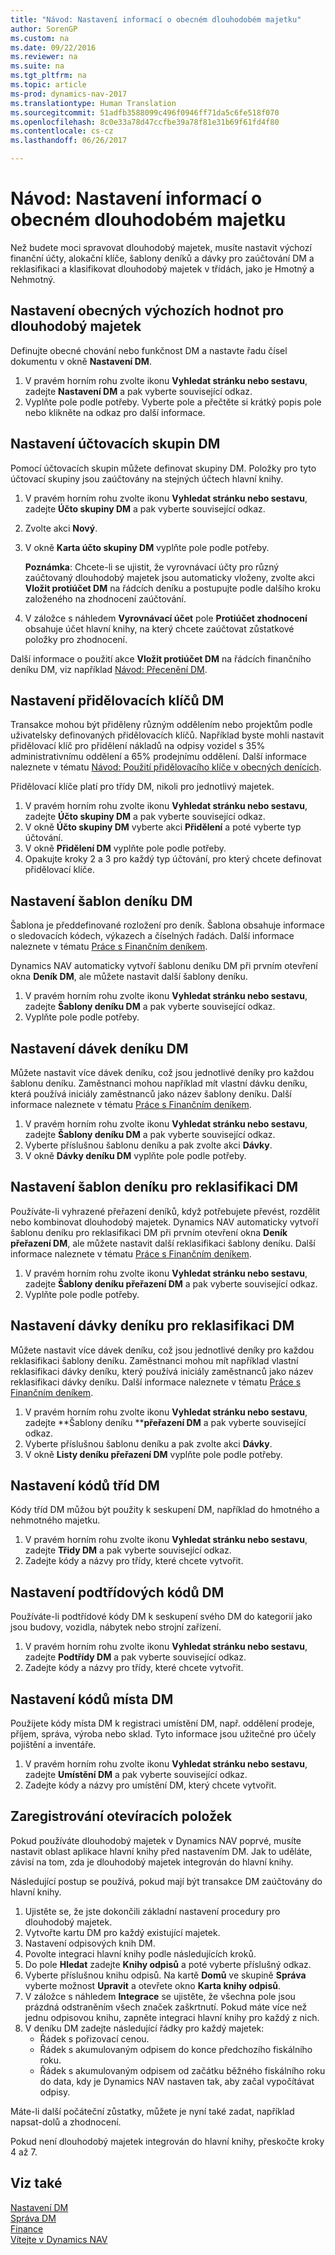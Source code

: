 ```yaml
---
title: "Návod: Nastavení informací o obecném dlouhodobém majetku"
author: SorenGP
ms.custom: na
ms.date: 09/22/2016
ms.reviewer: na
ms.suite: na
ms.tgt_pltfrm: na
ms.topic: article
ms-prod: dynamics-nav-2017
ms.translationtype: Human Translation
ms.sourcegitcommit: 51adfb3588099c496f0946ff71da5c6fe518f070
ms.openlocfilehash: 8c0e33a78d47ccfbe39a78f81e31b69f61fd4f80
ms.contentlocale: cs-cz
ms.lasthandoff: 06/26/2017

---
```


# <a name="how-to-set-up-general-fixed-assets-information"></a>Návod: Nastavení informací o obecném dlouhodobém majetku
Než budete moci spravovat dlouhodobý majetek, musíte nastavit výchozí finanční účty, alokační klíče, šablony deníků a dávky pro zaúčtování DM a reklasifikaci a klasifikovat dlouhodobý majetek v třídách, jako je Hmotný a Nehmotný.

## <a name="to-set-up-general-default-values-for-fixed-assets"></a>Nastavení obecných výchozích hodnot pro dlouhodobý majetek
Definujte obecné chování nebo funkčnost DM a nastavte řadu čísel dokumentu v okně **Nastavení DM**.

1. V pravém horním rohu zvolte ikonu **Vyhledat stránku nebo sestavu**, zadejte **Nastavení DM** a pak vyberte související odkaz.  
2. Vyplňte pole podle potřeby. Vyberte pole a přečtěte si krátký popis pole nebo klikněte na odkaz pro další informace.

## <a name="to-set-up-fixed-asset-posting-groups"></a>Nastavení účtovacích skupin DM  
Pomocí účtovacích skupin můžete definovat skupiny DM. Položky pro tyto účtovací skupiny jsou zaúčtovány na stejných účtech hlavní knihy.  
1. V pravém horním rohu zvolte ikonu **Vyhledat stránku nebo sestavu**, zadejte **Účto skupiny DM** a pak vyberte související odkaz.  
2. Zvolte akci **Nový**.
3. V okně **Karta účto skupiny DM** vyplňte pole podle potřeby.

    **Poznámka**: Chcete-li se ujistit, že vyrovnávací účty pro různý zaúčtovaný dlouhodobý majetek jsou automaticky vloženy, zvolte akci **Vložit protiúčet DM** na řádcích deníku a postupujte podle dalšího kroku založeného na zhodnocení zaúčtování.
4. V záložce s náhledem **Vyrovnávací účet** pole **Protiúčet zhodnocení** obsahuje účet hlavní knihy, na který chcete zaúčtovat zůstatkové položky pro zhodnocení.

Další informace o použití akce **Vložit protiúčet DM** na řádcích finančního deníku DM, viz například [Návod: Přecenění DM](fa-how-revalue.md).

## <a name="to-set-up-fixed-asset-allocation-keys"></a>Nastavení přidělovacích klíčů DM  
Transakce mohou být přiděleny různým oddělením nebo projektům podle uživatelsky definovaných přidělovacích klíčů. Například byste mohli nastavit přidělovací klíč pro přidělení nákladů na odpisy vozidel s 35% administrativnímu oddělení a 65% prodejnímu oddělení. Další informace naleznete v tématu [Návod: Použití přidělovacího klíče v obecných denících](ui-how-use-allocation-keys-general-journals.md).

Přidělovací klíče platí pro třídy DM, nikoli pro jednotlivý majetek.  
1. V pravém horním rohu zvolte ikonu **Vyhledat stránku nebo sestavu**, zadejte **Účto skupiny DM** a pak vyberte související odkaz.  
2. V okně **Účto skupiny DM** vyberte akci **Přidělení** a poté vyberte typ účtování.
3. V okně **Přidělení DM** vyplňte pole podle potřeby.
4. Opakujte kroky 2 a 3 pro každý typ účtování, pro který chcete definovat přidělovací klíče.

## <a name="to-set-up-fixed-asset-journal-templates"></a>Nastavení šablon deníku DM  
Šablona je předdefinované rozložení pro deník. Šablona obsahuje informace o sledovacích kódech, výkazech a číselných řadách. Další informace naleznete v tématu [Práce s Finančním deníkem](ui-work-general-journals.md).

Dynamics NAV automaticky vytvoří šablonu deníku DM při prvním otevření okna **Deník DM**, ale můžete nastavit další šablony deníku.  
1. V pravém horním rohu zvolte ikonu **Vyhledat stránku nebo sestavu**, zadejte **Šablony deníku DM** a pak vyberte související odkaz.  
2. Vyplňte pole podle potřeby.

## <a name="to-set-up-fixed-asset-journal-batches"></a>Nastavení dávek deníku DM
Můžete nastavit více dávek deníku, což jsou jednotlivé deníky pro každou šablonu deníku. Zaměstnanci mohou například mít vlastní dávku deníku, která používá iniciály zaměstnanců jako název šablony deníku. Další informace naleznete v tématu [Práce s Finančním deníkem](ui-work-general-journals.md).  
1. V pravém horním rohu zvolte ikonu **Vyhledat stránku nebo sestavu**, zadejte **Šablony deníku DM** a pak vyberte související odkaz.  
2. Vyberte příslušnou šablonu deníku a pak zvolte akci **Dávky**.
3. V okně **Dávky deníku DM** vyplňte pole podle potřeby.

## <a name="to-set-up-fixed-asset-reclassification-journal-templates"></a>Nastavení šablon deníku pro reklasifikaci DM  
Používáte-li vyhrazené přeřazení deníků, když potřebujete převést, rozdělit nebo kombinovat dlouhodobý majetek. Dynamics NAV automaticky vytvoří šablonu deníku pro reklasifikaci DM při prvním otevření okna **Deník přeřazení DM**, ale můžete nastavit další reklasifikaci šablony deníku. Další informace naleznete v tématu [Práce s Finančním deníkem](ui-work-general-journals.md).  
1. V pravém horním rohu zvolte ikonu **Vyhledat stránku nebo sestavu**, zadejte **Šablony deníku přeřazení DM** a pak vyberte související odkaz.  
2. Vyplňte pole podle potřeby.

## <a name="to-set-up-fixed-asset-reclassification-journal-batches"></a>Nastavení dávky deníku pro reklasifikaci DM  
Můžete nastavit více dávek deníku, což jsou jednotlivé deníky pro každou reklasifikaci šablony deníku. Zaměstnanci mohou mít například vlastní reklasifikaci dávky deníku, který používá iniciály zaměstnanců jako název reklasifikaci dávky deníku. Další informace naleznete v tématu [Práce s Finančním deníkem](ui-work-general-journals.md).
1. V pravém horním rohu zvolte ikonu **Vyhledat stránku nebo sestavu**, zadejte **Šablony deníku ****přeřazení DM** a pak vyberte související odkaz.  
2. Vyberte příslušnou šablonu deníku a pak zvolte akci **Dávky**.
3. V okně **Listy deníku přeřazení DM** vyplňte pole podle potřeby.

## <a name="to-set-up-fixed-asset-class-codes"></a>Nastavení kódů tříd DM  
Kódy tříd DM můžou být použity k seskupení DM, například do hmotného a nehmotného majetku.
1. V pravém horním rohu zvolte ikonu **Vyhledat stránku nebo sestavu**, zadejte **Třidy DM** a pak vyberte související odkaz.
2. Zadejte kódy a názvy pro třídy, které chcete vytvořit.

## <a name="to-set-up-fixed-asset-subclass-codes"></a>Nastavení podtřídových kódů DM
Používáte-li podtřídové kódy DM k seskupení svého DM do kategorií jako jsou budovy, vozidla, nábytek nebo strojní zařízení.  
1. V pravém horním rohu zvolte ikonu **Vyhledat stránku nebo sestavu**, zadejte **Podtřídy DM** a pak vyberte související odkaz.
2. Zadejte kódy a názvy pro třídy, které chcete vytvořit.

## <a name="to-set-up-fixed-asset-location-codes"></a>Nastavení kódů místa DM
Použijete kódy místa DM k registraci umístění DM, např. oddělení prodeje, příjem, správa, výroba nebo sklad. Tyto informace jsou užitečné pro účely pojištění a inventáře.
1. V pravém horním rohu zvolte ikonu **Vyhledat stránku nebo sestavu**, zadejte **Umístění DM** a pak vyberte související odkaz.
2. Zadejte kódy a názvy pro umístění DM, který chcete vytvořit.

## <a name="to-register-opening-entries"></a>Zaregistrování otevíracích položek  
Pokud používáte dlouhodobý majetek v Dynamics NAV poprvé, musíte nastavit oblast aplikace hlavní knihy před nastavením DM. Jak to uděláte, závisí na tom, zda je dlouhodobý majetek integrován do hlavní knihy.  

 Následující postup se používá, pokud mají být transakce DM zaúčtovány do hlavní knihy.  

1. Ujistěte se, že jste dokončili základní nastavení procedury pro dlouhodobý majetek.  
2. Vytvořte kartu DM pro každý existující majetek.  
3. Nastavení odpisových knih DM.  
4. Povolte integraci hlavní knihy podle následujících kroků.
5. Do pole **Hledat** zadejte **Knihy odpisů** a poté vyberte příslušný odkaz.  
6. Vyberte příslušnou knihu odpisů. Na kartě **Domů** ve skupině **Správa** vyberte možnost **Upravit** a otevřete okno **Karta knihy odpisů**.
7. V záložce s náhledem **Integrace** se ujistěte, že všechna pole jsou prázdná odstraněním všech značek zaškrtnutí. Pokud máte více než jednu odpisovou knihu, zapněte integraci hlavní knihy pro každý z nich.  
8. V deníku DM zadejte následující řádky pro každý majetek:
    - Řádek s pořizovací cenou.
    - Řádek s akumulovaným odpisem do konce předchozího fiskálního roku.
    - Řádek s akumulovaným odpisem od začátku běžného fiskálního roku do data, kdy je Dynamics NAV nastaven tak, aby začal vypočítávat odpisy.

Máte-li další počáteční zůstatky, můžete je nyní také zadat, například napsat\-dolů a zhodnocení.  

Pokud není dlouhodobý majetek integrován do hlavní knihy, přeskočte kroky 4 až 7.

## <a name="see-also"></a>Viz také
[Nastavení DM](fa-setup.md)  
[Správa DM](fa-manage.md)  
[Finance](finance-setup.md)  
[Vítejte v Dynamics NAV](across-get-started.md)

